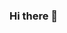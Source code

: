 ### Hi there 👋

<!--
**bovitt/bovitt** is a ✨ _special_ ✨ repository because its `README.md` (this file) appears on your GitHub profile.

Here are some ideas to get you started:

- 🔭 I’m currently working on bloks
- 🌱 I’m currently learning dart
- 👯 I’m looking to collaborate on bloks
- 🤔 I’m looking for help with bloks
- 💬 Ask me about bloks
- 📫 How to reach me: oobrad76@gmail.com
- 😄 Pronouns: he/him/his
- ⚡ Fun fact: Albert Einstein was offered the Israeli presidency in 1948.
-->
